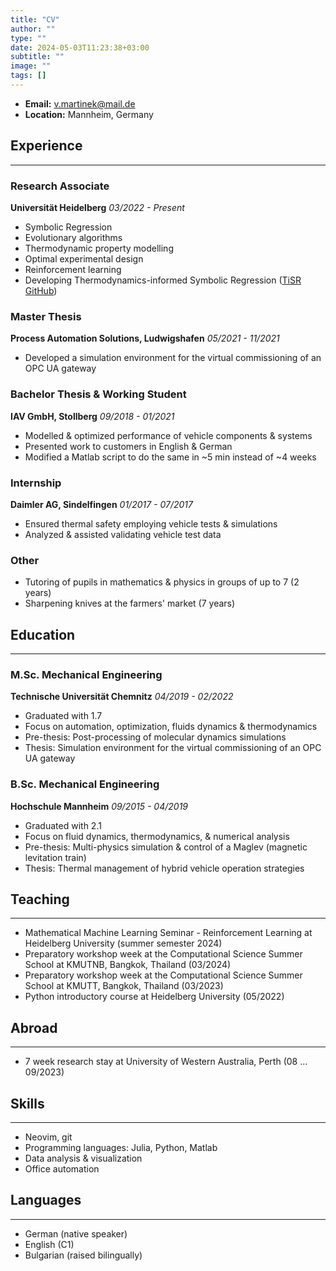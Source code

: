 ```yaml
---
title: "CV"
author: ""
type: ""
date: 2024-05-03T11:23:38+03:00
subtitle: ""
image: ""
tags: []
---
```


- **Email:** v.martinek@mail.de
- **Location:** Mannheim, Germany

## Experience
---

### Research Associate
**Universität Heidelberg**
*03/2022 - Present*
- Symbolic Regression
- Evolutionary algorithms
- Thermodynamic property modelling
- Optimal experimental design
- Reinforcement learning
- Developing Thermodynamics-informed Symbolic Regression ([TiSR GitHub](https://github.com/scoop-group/TiSR))

### Master Thesis
**Process Automation Solutions, Ludwigshafen**
*05/2021 - 11/2021*
- Developed a simulation environment for the virtual commissioning of an OPC UA gateway

### Bachelor Thesis & Working Student
**IAV GmbH, Stollberg**
*09/2018 - 01/2021*
- Modelled & optimized performance of vehicle components & systems
- Presented work to customers in English & German
- Modified a Matlab script to do the same in ~5 min instead of ~4 weeks

### Internship
**Daimler AG, Sindelfingen**
*01/2017 - 07/2017*
- Ensured thermal safety employing vehicle tests & simulations
- Analyzed & assisted validating vehicle test data

### Other
- Tutoring of pupils in mathematics & physics in groups of up to 7 (2 years)
- Sharpening knives at the farmers' market (7 years)

## Education
---

### M.Sc. Mechanical Engineering
**Technische Universität Chemnitz**
*04/2019 - 02/2022*
- Graduated with 1.7
- Focus on automation, optimization, fluids dynamics & thermodynamics
- Pre-thesis: Post-processing of molecular dynamics simulations
- Thesis: Simulation environment for the virtual commissioning of an OPC UA gateway

### B.Sc. Mechanical Engineering
**Hochschule Mannheim**
*09/2015 - 04/2019*
- Graduated with 2.1
- Focus on fluid dynamics, thermodynamics, & numerical analysis
- Pre-thesis: Multi-physics simulation & control of a Maglev (magnetic levitation train)
- Thesis: Thermal management of hybrid vehicle operation strategies

## Teaching
---

- Mathematical Machine Learning Seminar - Reinforcement Learning at Heidelberg University (summer semester 2024)
- Preparatory workshop week at the Computational Science Summer School at KMUTNB, Bangkok, Thailand (03/2024)
- Preparatory workshop week at the Computational Science Summer School at KMUTT, Bangkok, Thailand (03/2023)
- Python introductory course at Heidelberg University (05/2022)

## Abroad
---

- 7 week research stay at University of Western Australia, Perth (08 ... 09/2023)


## Skills
---

- Neovim, git
- Programming languages: Julia, Python, Matlab
- Data analysis & visualization
- Office automation

## Languages
---

- German (native speaker)
- English (C1)
- Bulgarian (raised bilingually)


